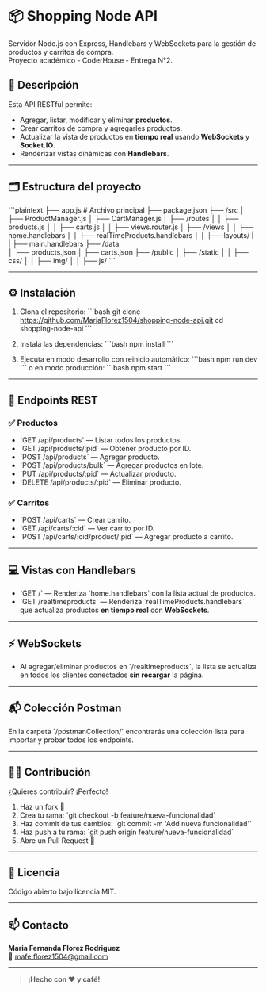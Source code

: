# 📦 Shopping Node API

Servidor Node.js con Express, Handlebars y WebSockets para la gestión de productos y carritos de compra.  
Proyecto académico - CoderHouse - Entrega N°2.

## 🚀 Descripción

Esta API RESTful permite:

- Agregar, listar, modificar y eliminar **productos**.
- Crear carritos de compra y agregarles productos.
- Actualizar la vista de productos en **tiempo real** usando **WebSockets** y **Socket.IO**.
- Renderizar vistas dinámicas con **Handlebars**.

---

## 🗂️ Estructura del proyecto

\`\`\`plaintext
├── app.js              # Archivo principal
├── package.json
├── /src
│   ├── ProductManager.js
│   ├── CartManager.js
│   ├── /routes
│   │   ├── products.js
│   │   ├── carts.js
│   │   ├── views.router.js
│   ├── /views
│   │   ├── home.handlebars
│   │   ├── realTimeProducts.handlebars
│   │   ├── layouts/
|   |          ├── main.handlebars
├── /data               
│   ├── products.json
│   ├── carts.json
├── /public
│   ├── /static
│   │   ├── css/
│   │   ├── img/
│   │   ├── js/
\`\`\`

---

## ⚙️ Instalación

1. Clona el repositorio:
   \`\`\`bash
   git clone https://github.com/MariaFlorez1504/shopping-node-api.git
   cd shopping-node-api
   \`\`\`

2. Instala las dependencias:
   \`\`\`bash
   npm install
   \`\`\`

3. Ejecuta en modo desarrollo con reinicio automático:
   \`\`\`bash
   npm run dev
   \`\`\`
   o en modo producción:
   \`\`\`bash
   npm start
   \`\`\`

---

## 📌 Endpoints REST

### ✅ Productos

- \`GET /api/products\` — Listar todos los productos.
- \`GET /api/products/:pid\` — Obtener producto por ID.
- \`POST /api/products\` — Agregar producto.
- \`POST /api/products/bulk\` — Agregar productos en lote.
- \`PUT /api/products/:pid\` — Actualizar producto.
- \`DELETE /api/products/:pid\` — Eliminar producto.

### ✅ Carritos

- \`POST /api/carts\` — Crear carrito.
- \`GET /api/carts/:cid\` — Ver carrito por ID.
- \`POST /api/carts/:cid/product/:pid\` — Agregar producto a carrito.

---

## 💻 Vistas con Handlebars

- \`GET /\` — Renderiza \`home.handlebars\` con la lista actual de productos.
- \`GET /realtimeproducts\` — Renderiza \`realTimeProducts.handlebars\` que actualiza productos **en tiempo real** con **WebSockets**.

---

## ⚡ WebSockets

- Al agregar/eliminar productos en \`/realtimeproducts\`, la lista se actualiza en todos los clientes conectados **sin recargar** la página.

---

## 📬 Colección Postman

En la carpeta \`/postmanCollection/\` encontrarás una colección lista para importar y probar todos los endpoints.

---

## 👩‍💻 Contribución

¿Quieres contribuir? ¡Perfecto!
1. Haz un fork 🍴
2. Crea tu rama: \`git checkout -b feature/nueva-funcionalidad\`
3. Haz commit de tus cambios: \`git commit -m 'Add nueva funcionalidad'\`
4. Haz push a tu rama: \`git push origin feature/nueva-funcionalidad\`
5. Abre un Pull Request 🚀

---

## 📝 Licencia

Código abierto bajo licencia MIT.

---

## 📫 Contacto

**Maria Fernanda Florez Rodriguez**  
📧 [mafe.florez1504@gmail.com](mailto:mafe.florez1504@gmail.com)

---

> **¡Hecho con ❤️ y café!**
